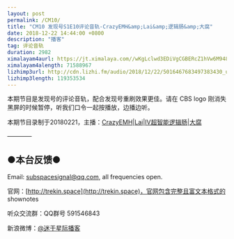 ```yaml
---
layout: post
permalink: /CM10/
title: "CM10 发现号S1E10评论音轨-CrazyEMH&amp;Lai&amp;逻辑肠&amp;大腐"
date: 2018-12-22 14:44:00 +0800
description: "播客"
tag: 评论音轨
duration: 2982
ximalayam4aurl: https://jt.ximalaya.com//wKgLclwd3EDiVgCGBERcZ1hVw6M948.mp3.m4a?channel=rss&amp;album_id=3135361&amp;track_id=146700602&amp;uid=6418191&amp;jt=https://audio.xmcdn.com/group54/M05/B6/4E/wKgLclwd3EDiVgCGBERcZ1hVw6M948.mp3
ximalayam4alength: 71588967
lizhimp3url: http://cdn.lizhi.fm/audio/2018/12/22/5016467683497383430_ud.mp3
lizhimp3length: 119353534
---   
```


本期节目是发现号的评论音轨，配合发现号重刷效果更佳。请在 CBS logo 刚消失黑屏的时候暂停，听我们口令一起按播放，边播边听。

本期节目录制于20180221，主播：[CrazyEMH](mailto:emh@trekin.space)\|[Lai](http://weibo.com/daishengniao)\|[IV超智能逻辑肠](https://weibo.com/u/5682045870)\|[大腐](https://weibo.com/u/5113590549)

————

## ●本台反馈●

Email: [subspacesignal@qq.com](mailto:subspacesignal@qq.com), all frequencies open.

官网：[http://trekin.space](http://trekin.space)，官网包含完整且富文本格式的 shownotes

听众交流群：QQ群号 591546843

新浪微博：[@迷于星际播客](http://weibo.com/lostinst)
